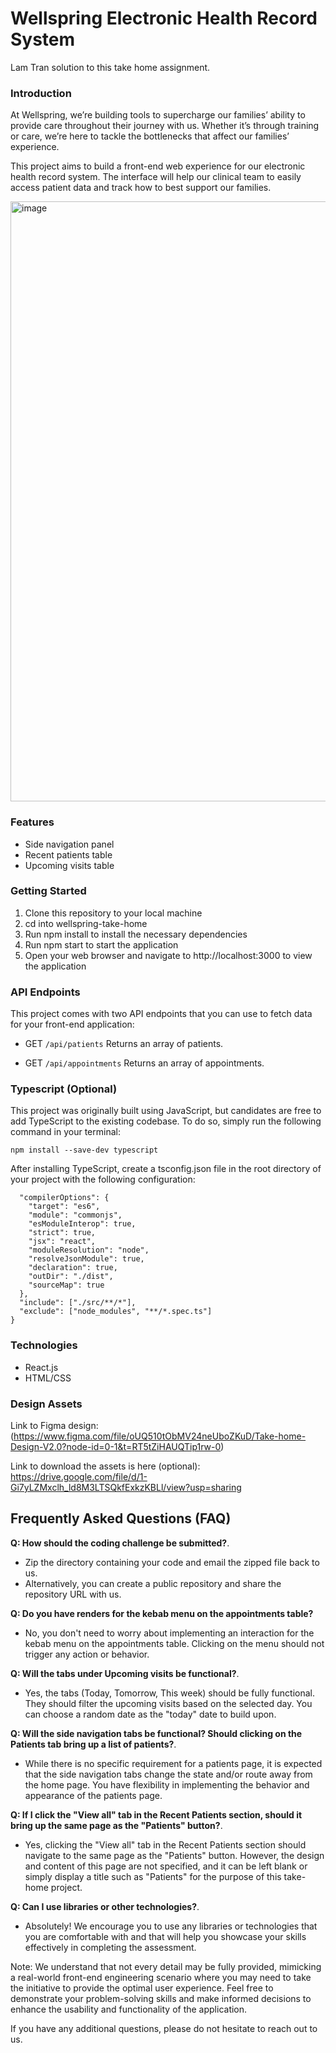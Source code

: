 # Wellspring Electronic Health Record System

Lam Tran solution to this take home assignment.

### Introduction

At Wellspring, we’re building tools to supercharge our families’ ability to provide care throughout their journey with us. Whether it’s through training or care, we’re here to tackle the bottlenecks that affect our families’ experience.

This project aims to build a front-end web experience for our electronic health record system. The interface will help our clinical team to easily access patient data and track how to best support our families.

<img width="960" alt="image" src="https://user-images.githubusercontent.com/24286181/233230738-f1d03f3c-0438-485f-aa31-01dfd9a3b0cb.png">

### Features

- Side navigation panel
- Recent patients table
- Upcoming visits table

### Getting Started

1. Clone this repository to your local machine
2. cd into wellspring-take-home
3. Run npm install to install the necessary dependencies
4. Run npm start to start the application
5. Open your web browser and navigate to http://localhost:3000 to view the application

### API Endpoints

This project comes with two API endpoints that you can use to fetch data for your front-end application:

- GET `/api/patients`
  Returns an array of patients.

- GET `/api/appointments`
  Returns an array of appointments.

### Typescript (Optional)

This project was originally built using JavaScript, but candidates are free to add TypeScript to the existing codebase. To do so, simply run the following command in your terminal:

`npm install --save-dev typescript`

After installing TypeScript, create a tsconfig.json file in the root directory of your project with the following configuration:

```json{
  "compilerOptions": {
    "target": "es6",
    "module": "commonjs",
    "esModuleInterop": true,
    "strict": true,
    "jsx": "react",
    "moduleResolution": "node",
    "resolveJsonModule": true,
    "declaration": true,
    "outDir": "./dist",
    "sourceMap": true
  },
  "include": ["./src/**/*"],
  "exclude": ["node_modules", "**/*.spec.ts"]
}
```

### Technologies

- React.js
- HTML/CSS

### Design Assets

Link to Figma design: (https://www.figma.com/file/oUQ510tObMV24neUboZKuD/Take-home-Design-V2.0?node-id=0-1&t=RT5tZiHAUQTip1rw-0)

Link to download the assets is here (optional): https://drive.google.com/file/d/1-Gi7yLZMxclh_ld8M3LTSQkfExkzKBLl/view?usp=sharing

## Frequently Asked Questions (FAQ)

**Q: How should the coding challenge be submitted?**.

- Zip the directory containing your code and email the zipped file back to us.
- Alternatively, you can create a public repository and share the repository URL with us.

**Q: Do you have renders for the kebab menu on the appointments table?**

- No, you don't need to worry about implementing an interaction for the kebab menu on the appointments table. Clicking on the menu should not trigger any action or behavior.

**Q: Will the tabs under Upcoming visits be functional?**.

- Yes, the tabs (Today, Tomorrow, This week) should be fully functional. They should filter the upcoming visits based on the selected day. You can choose a random date as the "today" date to build upon.

**Q: Will the side navigation tabs be functional? Should clicking on the Patients tab bring up a list of patients?**.

- While there is no specific requirement for a patients page, it is expected that the side navigation tabs change the state and/or route away from the home page. You have flexibility in implementing the behavior and appearance of the patients page.

**Q: If I click the "View all" tab in the Recent Patients section, should it bring up the same page as the "Patients" button?**.

- Yes, clicking the "View all" tab in the Recent Patients section should navigate to the same page as the "Patients" button. However, the design and content of this page are not specified, and it can be left blank or simply display a title such as "Patients" for the purpose of this take-home project.

**Q: Can I use libraries or other technologies?**.

- Absolutely! We encourage you to use any libraries or technologies that you are comfortable with and that will help you showcase your skills effectively in completing the assessment.

Note: We understand that not every detail may be fully provided, mimicking a real-world front-end engineering scenario where you may need to take the initiative to provide the optimal user experience. Feel free to demonstrate your problem-solving skills and make informed decisions to enhance the usability and functionality of the application.

If you have any additional questions, please do not hesitate to reach out to us.
